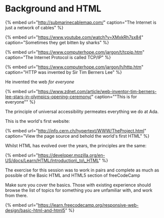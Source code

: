 # Background and HTML

{% embed url="http://submarinecablemap.com/" caption="The Internet is just a network of cables" %}

{% embed url="https://www.youtube.com/watch?v=XMxkRh7sx84" caption="Sometimes they get bitten by sharks" %}

{% embed url="https://www.computerhope.com/jargon/t/tcpip.htm" caption="The Internet Protocol is called TCP/IP" %}

{% embed url="https://www.computerhope.com/jargon/h/http.htm" caption="HTTP was invented by Sir Tim Berners Lee" %}

He invented the web _for everyone_

{% embed url="https://www.zdnet.com/article/web-inventor-tim-berners-lee-stars-in-olympics-opening-ceremony/" caption="\"This is for everyone\"" %}

The principle of universal accessibility permeates everything we do at Ada.

This is the world's first website:

{% embed url="http://info.cern.ch/hypertext/WWW/TheProject.html" caption="View the page source and behold the world\'s first HTML" %}

Whilst HTML has evolved over the years, the principles are the same:

{% embed url="https://developer.mozilla.org/en-US/docs/Learn/HTML/Introduction\_to\_HTML" %}

The exercise for this session was to work in pairs and complete as much as possible of the Basic HTML and HTML5 section of freeCodeCamp

Make sure you cover the basics. Those with existing experience should browse the list of topics for something you are unfamiliar with, and work from there.

{% embed url="https://learn.freecodecamp.org/responsive-web-design/basic-html-and-html5" %}

